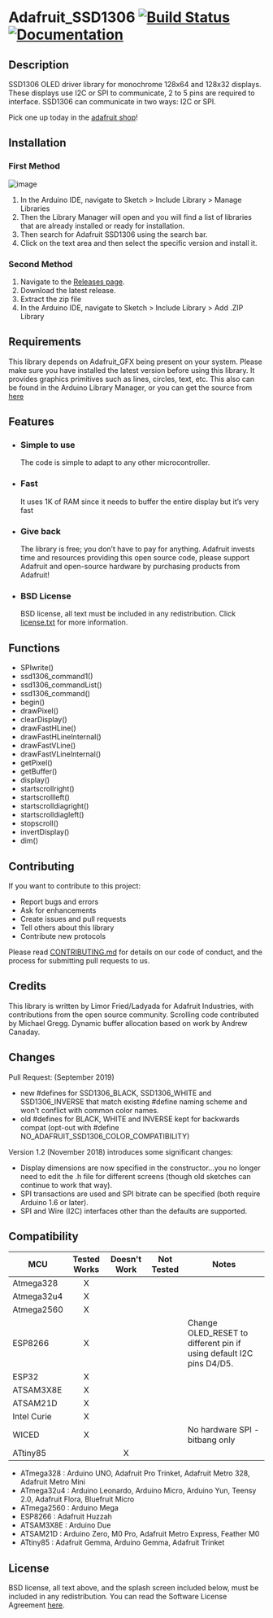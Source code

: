 # Adafruit_SSD1306 [![Build Status](https://github.com/adafruit/Adafruit_SSD1306/workflows/Arduino%20Library%20CI/badge.svg)](https://github.com/adafruit/Adafruit_SSD1306/actions)[![Documentation](https://github.com/adafruit/ci-arduino/blob/master/assets/doxygen_badge.svg)](http://adafruit.github.io/Adafruit_SSD1306/html/index.html)

## Description

SSD1306 OLED driver library for monochrome 128x64 and 128x32 displays. These displays use I2C or SPI to communicate, 2 to 5 pins are required to interface. SSD1306 can communicate in two ways: I2C or SPI.

Pick one up today in the [adafruit shop](http://www.adafruit.com/category/63_98)!

## Installation

### First Method

![image](https://user-images.githubusercontent.com/36513474/68978714-5b79bc80-081d-11ea-98a4-91d91d24cecd.png)

1. In the Arduino IDE, navigate to Sketch > Include Library > Manage Libraries
1. Then the Library Manager will open and you will find a list of libraries that are already installed or ready for installation.
1. Then search for Adafruit SSD1306 using the search bar.
1. Click on the text area and then select the specific version and install it.

### Second Method

1. Navigate to the [Releases page](https://github.com/adafruit/Adafruit_SSD1306/releases).
1. Download the latest release.
1. Extract the zip file
1. In the Arduino IDE, navigate to Sketch > Include Library > Add .ZIP Library

## Requirements

This library depends on  Adafruit_GFX  being present on your system. Please make sure you have installed the latest version before using this library. It provides graphics primitives such as lines, circles, text, etc.  This also can be found in the Arduino Library Manager, or you can get the source from [here](https://github.com/adafruit/Adafruit-GFX-Library)

## Features

- ### Simple to use

  The code is simple to adapt to any other microcontroller.

- ### Fast

  It uses 1K of RAM since it needs to buffer the entire display but it’s very fast

- ### Give back

  The library is free; you don’t have to pay for anything. Adafruit invests time and resources providing this open source code, please support Adafruit and open-source hardware by purchasing products from Adafruit!

- ### BSD License

  BSD license, all text must be included in any redistribution. Click [license.txt](https://github.com/adafruit/Adafruit_SSD1306/blob/master/license.txt) for more information.

## Functions

- SPIwrite()
- ssd1306_command1()
- ssd1306_commandList()
- ssd1306_command()
- begin()
- drawPixel()
- clearDisplay()
- drawFastHLine()
- drawFastHLineInternal()
- drawFastVLine()
- drawFastVLineInternal()
- getPixel()
- getBuffer()
- display()
- startscrollright()
- startscrollleft()
- startscrolldiagright()
- startscrolldiagleft()
- stopscroll()
- invertDisplay()
- dim()

## Contributing

If you want to contribute to this project:

- Report bugs and errors
- Ask for enhancements
- Create issues and pull requests
- Tell others about this library
- Contribute new protocols

Please read [CONTRIBUTING.md](https://github.com/adafruit/Adafruit_SSD1306/blob/master/CONTRIBUTING.md) for details on our code of conduct, and the process for submitting pull requests to us.

## Credits

This library is written by Limor Fried/Ladyada for Adafruit Industries, with contributions from the open source community. Scrolling code contributed by Michael Gregg. Dynamic buffer allocation based on work by Andrew Canaday.

## Changes

Pull Request:
   (September 2019)
   - new #defines for SSD1306_BLACK, SSD1306_WHITE and SSD1306_INVERSE that match existing #define naming scheme and won't conflict with common color names.
   - old #defines for BLACK, WHITE and INVERSE kept for backwards compat (opt-out with #define NO_ADAFRUIT_SSD1306_COLOR_COMPATIBILITY)

Version 1.2 (November 2018) introduces some significant changes:

  - Display dimensions are now specified in the constructor...you no longer need to edit the .h file for different screens (though old sketches can continue to work that way).
  - SPI transactions are used and SPI bitrate can be specified (both require Arduino 1.6 or later).
  - SPI and Wire (I2C) interfaces other than the defaults are supported.

<!-- START COMPATIBILITY TABLE -->

## Compatibility

MCU         |Tested Works|Doesn't Work|Not Tested|Notes
------------|:----------:|:----------:|:--------:|-----
Atmega328   |      X     |            |          |
Atmega32u4  |      X     |            |          |
Atmega2560  |      X     |            |          |
ESP8266     |      X     |            |          | Change OLED_RESET to different pin if using default I2C pins D4/D5.
ESP32       |      X     |            |          |
ATSAM3X8E   |      X     |            |          |
ATSAM21D    |      X     |            |          |
Intel Curie |      X     |            |          |
WICED       |      X     |            |          | No hardware SPI - bitbang only
ATtiny85    |            |      X     |          |

- ATmega328 : Arduino UNO, Adafruit Pro Trinket, Adafruit Metro 328, Adafruit Metro Mini
- ATmega32u4 : Arduino Leonardo, Arduino Micro, Arduino Yun, Teensy 2.0, Adafruit Flora, Bluefruit Micro
- ATmega2560 : Arduino Mega
- ESP8266 : Adafruit Huzzah
- ATSAM3X8E : Arduino Due
- ATSAM21D : Arduino Zero, M0 Pro, Adafruit Metro Express, Feather M0
- ATtiny85 : Adafruit Gemma, Arduino Gemma, Adafruit Trinket

<!-- END COMPATIBILITY TABLE -->
## License

BSD license, all text above, and the splash screen included below, must be included in any redistribution. You can read the Software License Agreement [here](https://github.com/adafruit/Adafruit_SSD1306/blob/master/license.txt).
